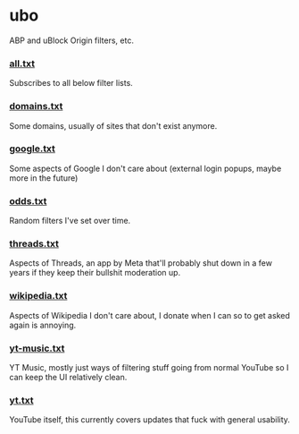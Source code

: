 <h1>ubo</h1>
ABP and uBlock Origin filters, etc.

<h3><a href="https://subscribe.adblockplus.org/?location=https://raw.githubusercontent.com/chrislowles/ubo/refs/heads/main/all.txt">all.txt</a></h3>
Subscribes to all below filter lists.

<h3><a href="https://subscribe.adblockplus.org/?location=https://raw.githubusercontent.com/chrislowles/ubo/refs/heads/main/domains.txt">domains.txt</a></h3>
Some domains, usually of sites that don't exist anymore.

<h3><a href="https://subscribe.adblockplus.org/?location=https://raw.githubusercontent.com/chrislowles/ubo/refs/heads/main/google.txt">google.txt</a></h3>
Some aspects of Google I don't care about (external login popups, maybe more in the future)

<h3><a href="https://subscribe.adblockplus.org/?location=https://raw.githubusercontent.com/chrislowles/ubo/refs/heads/main/odds.txt">odds.txt</a></h3>
Random filters I've set over time.

<h3><a href="https://subscribe.adblockplus.org/?location=https://raw.githubusercontent.com/chrislowles/ubo/refs/heads/main/threads.txt">threads.txt</a></h3>
Aspects of Threads, an app by Meta that'll probably shut down in a few years if they keep their bullshit moderation up.

<h3><a href="https://subscribe.adblockplus.org/?location=https://raw.githubusercontent.com/chrislowles/ubo/refs/heads/main/wikipedia.txt">wikipedia.txt</a></h3>
Aspects of Wikipedia I don't care about, I donate when I can so to get asked again is annoying.

<h3><a href="https://subscribe.adblockplus.org/?location=https://raw.githubusercontent.com/chrislowles/ubo/refs/heads/main/yt-music.txt">yt-music.txt</a></h3>
YT Music, mostly just ways of filtering stuff going from normal YouTube so I can keep the UI relatively clean.

<h3><a href="https://subscribe.adblockplus.org/?location=https://raw.githubusercontent.com/chrislowles/ubo/refs/heads/main/yt.txt">yt.txt</a></h3>
YouTube itself, this currently covers updates that fuck with general usability.